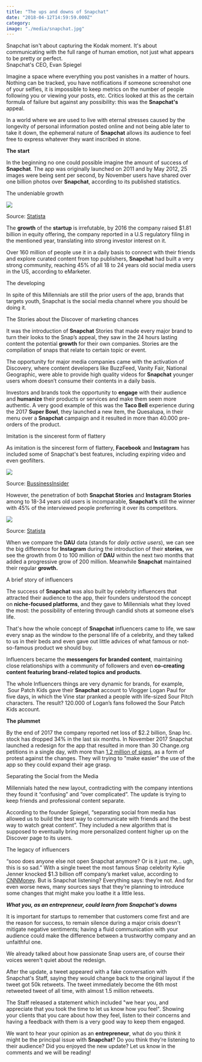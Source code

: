 ```yaml
---
title: "The ups and downs of Snapchat"
date: "2018-04-12T14:59:59.000Z"
category:
image: "./media/snapchat.jpg"
---
```


<block-quote>Snapchat isn't about capturing the Kodak moment. It's about communicating with the full range of human emotion, not just what appears to be pretty or perfect.  
Snapchat's CEO, Evan Spiegel</block-quote>

Imagine a space where everything you post vanishes in a matter of hours. Nothing can be tracked, you have notifications if someone screenshot one of your selfies, it is impossible to keep metrics on the number of people following you or viewing your posts, etc. Critics looked at this as the certain formula of failure but against any possibility: this was the **Snapchat's** appeal. 

In a world where we are used to live with eternal stresses caused by the longevity of personal information posted online and not being able later to take it down, the ephemeral nature of **Snapchat** allows its audience to feel free to express whatever they want inscribed in stone. 

**The start** 

In the beginning no one could possible imagine the amount of success of **Snapchat**. The app was originally launched on 2011 and by May 2012, 25 images were being sent per second, by November users have shared over one billion photos over **Snapchat**, according to its published statistics.

<title-3>The undeniable growth</title-3>

<image src="./media/chartoftheday_7951_snapchat_user_growth_n.jpg"></image>

Source: [Statista](https://www.statista.com/topics/2882/snapchat)

The **growth** of the **startup** is irrefutable, by 2016 the company raised $1.81 billion in equity offering, the company reported in a U.S regulatory filing in the mentioned year, translating into strong investor interest on it. 

Over 160 million of people use it in a daily basis to connect with their friends and explore curated content from top publishers, **Snapchat** had built a very strong community, reaching 45% of all 18 to 24 years old social media users in the US, according to eMarketer.

<title-3>The developing</title-3>

In spite of this Millennials are still the prior users of the app, brands that targets youth, Snapchat is the social media channel where you should be doing it.

<title-3>The Stories about the Discover of marketing chances</title-3>

It was the introduction of **Snapchat** Stories that made every major brand to turn their looks to the Snap’s appeal, they saw in the 24 hours lasting content the potential **growth** for their own companies. Stories are the compilation of snaps that relate to certain topic or event. 

The opportunity for major media companies came with the activation of Discovery, where content developers like BuzzFeed, Vanity Fair, National Geographic, were able to provide high quality videos for **Snapchat** younger users whom doesn’t consume their contents in a daily basis. 

Investors and brands took the opportunity to **engage** with their audience and **humanize** their products or services and make them seem more authentic. A very good example of this was the **Taco Bell** experience during the 2017 **Super Bowl**, they launched a new item, the Quesalupa, in their menu over a **Snapchat** campaign and it resulted in more than 40.000 pre-orders of the product.

<title-3>Imitation is the sincerest form of flattery</title-3>

As imitation is the sincerest form of flattery, **Facebook** and **Instagram** has included some of Snapchat's best features, including expiring video and even geofilters. 

<image src="./media/stories_snapchat_vs_instagram2.png"></image>

Source: [BussinessInsider](http://www.businessinsider.com/instagram-is-ruining-snapchats-story-2017-2)

However, the penetration of both **Snapchat Stories** and **Instagram Stories** among to 18-34 years old users is incomparable, **Snapchat’s** still the winner with 45% of the interviewed people preferring it over its competitors.

<image src="./media/snapchat_stories_vs_instagram_stories_dau-1-625x380.jpg"></image>

Source: [Statista](https://www.statista.com/chart/9086/daily-active-users-instagram-stories-snapchat/)

When we compare the **DAU** data (stands for _daily active users_), we can see the big difference for **Instagram** during the introduction of their **stories**, we see the growth from 0 to 100 million of **DAU** within the next two months that added a progressive grow of 200 million. Meanwhile **Snapchat** maintained their regular **growth.**

<title-3>A brief story of influencers</title-3>

The success of **Snapchat** was also built by celebrity influencers that attracted their audience to the app, their founders understood the concept on **niche-focused platforms**, and they gave to Millennials what they loved the most: the possibility of entering through candid shots at someone else’s life. 

That's how the whole concept of **Snapchat** influencers came to life, we saw every snap as the window to the personal life of a celebrity, and they talked to us in their beds and even gave out little advices of what famous or not-so-famous product we should buy. 

Influencers became the **messengers for branded content**, maintaining close relationships with a community of followers and even **co-creating content featuring brand-related topics and products**. 

The whole Influencers things are very dynamic for brands, for example,  Sour Patch Kids gave their **Snapchat** account to Vlogger Logan Paul for five days, in which the Vine star pranked a people with life-sized Sour Pitch characters. The result? 120.000 of Logan’s fans followed the Sour Patch Kids account. 

**The plummet** 

By the end of 2017 the company reported net loss of $2.2 billion, Snap Inc. stock has dropped 34% in the last six months. In November 2017 Snapchat launched a redesign for the app that resulted in more than 30 Change.org petitions in a single day, with more than [1.2 million of signs](https://www.change.org/p/snap-inc-remove-the-new-snapchat-update), as a form of protest against the changes. They will trying to "make easier" the use of the app so they could expand their age grasp.

<title-3>Separating the Social from the Media</title-3>

Millennials hated the new layout, contradicting with the company intentions they found it “confusing” and “over complicated”. The update is trying to keep friends and professional content separate. 

According to the founder Spiegel, “separating social from media has allowed us to build the best way to communicate with friends and the best way to watch great content”. They included a new algorithm that is supposed to eventually bring more personalized content higher up on the Discover page to its users.

<title-3>The legacy of influencers</title-3>

“sooo does anyone else not open Snapchat anymore? Or is it just me… ugh, this is so sad.” With a single tweet the most famous Snap celebrity Kylie Jenner knocked $1.3 billion off company’s market value, according to [CNNMoney](http://money.cnn.com/2018/02/22/technology/snapchat-update-kylie-jenner/index.html). 
But is Snapchat listening? Everything says: they’re not. And for even worse news, many sources says that they’re planning to introduce some changes that might make you loathe it a little less. 

**_What you, as an entrepreneur, could learn from Snapchat’s downs_** 

It is important for startups to remember that customers come first and are the reason for success, to remain silence during a major crisis doesn't mitigate negative sentiments; having a fluid communication with your audience could make the difference between a trustworthy company and an unfaithful one. 

We already talked about how passionate Snap users are, of course their voices weren't quiet about the redesign. 

After the update, a tweet appeared with a fake conversation with Snapchat's Staff, saying they would change back to the original layout if the tweet got 50k retweets. The tweet immediately become the 6th most retweeted tweet of all time, with almost 1.5 million retweets. 

The Staff released a statement which included "we hear you, and appreciate that you took the time to let us know how you feel". Showing your clients that you care about how they feel, listen to their concerns and having a feedback with them is a very good way to keep them engaged. 

We want to hear your opinion as an **entrepreneur**, what do you think it might be the principal issue with **Snapchat**? Do you think they’re listening to their audience? Did you enjoyed the new update? Let us know in the comments and we will be reading!
